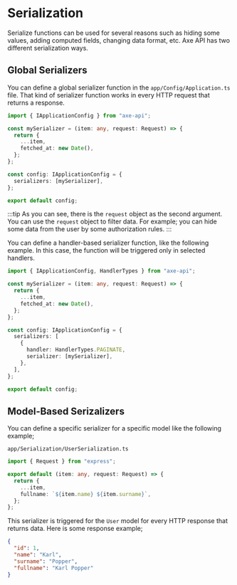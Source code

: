 # Serialization

Serialize functions can be used for several reasons such as hiding some values, adding computed fields, changing data format, etc. Axe API has two different serialization ways.

## Global Serializers

You can define a global serializer function in the `app/Config/Application.ts` file. That kind of serializer function works in every HTTP request that returns a response.

```ts
import { IApplicationConfig } from "axe-api";

const mySerializer = (item: any, request: Request) => {
  return {
    ...item,
    fetched_at: new Date(),
  };
};

const config: IApplicationConfig = {
  serializers: [mySerializer],
};

export default config;
```

:::tip
As you can see, there is the `request` object as the second argument. You can use the `request` object to filter data. For example; you can hide some data from the user by some authorization rules.
:::

You can define a handler-based serializer function, like the following example. In this case, the function will be triggered only in selected handlers.

```ts
import { IApplicationConfig, HandlerTypes } from "axe-api";

const mySerializer = (item: any, request: Request) => {
  return {
    ...item,
    fetched_at: new Date(),
  };
};

const config: IApplicationConfig = {
  serializers: [
    {
      handler: HandlerTypes.PAGINATE,
      serializer: [mySerializer],
    },
  ],
};

export default config;
```

## Model-Based Serizalizers

You can define a specific serializer for a specific model like the following example;

`app/Serialization/UserSerialization.ts`

```ts
import { Request } from "express";

export default (item: any, request: Request) => {
  return {
    ...item,
    fullname: `${item.name} ${item.surname}`,
  };
};
```

This serializer is triggered for the `User` model for every HTTP response that returns data. Here is some response example;

```json
{
  "id": 1,
  "name": "Karl",
  "surname": "Popper",
  "fullname": "Karl Popper"
}
```
